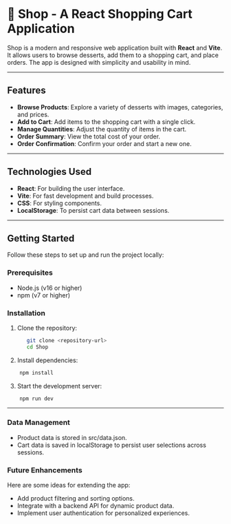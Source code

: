 # 🛒 Shop - A React Shopping Cart Application

Shop is a modern and responsive web application built with **React** and **Vite**. It allows users to browse desserts, add them to a shopping cart, and place orders. The app is designed with simplicity and usability in mind.

---

## Features

- **Browse Products**: Explore a variety of desserts with images, categories, and prices.
- **Add to Cart**: Add items to the shopping cart with a single click.
- **Manage Quantities**: Adjust the quantity of items in the cart.
- **Order Summary**: View the total cost of your order.
- **Order Confirmation**: Confirm your order and start a new one.

---

##  Technologies Used

- **React**: For building the user interface.
- **Vite**: For fast development and build processes.
- **CSS**: For styling components.
- **LocalStorage**: To persist cart data between sessions.

---

## Getting Started

Follow these steps to set up and run the project locally:

### Prerequisites

- Node.js (v16 or higher)
- npm (v7 or higher)

### Installation

1. Clone the repository:

   ```bash
      git clone <repository-url>
      cd Shop
   ```

2. Install dependencies:

```bash
    npm install
```

3. Start the development server:

```bash
    npm run dev
```

---

### Data Management

- Product data is stored in src/data.json.
- Cart data is saved in localStorage to persist user selections across sessions.

### Future Enhancements

Here are some ideas for extending the app:

-  Add product filtering and sorting options.
-  Integrate with a backend API for dynamic product data.
-  Implement user authentication for personalized experiences.


